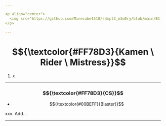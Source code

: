 ```yaml
---

<p align="center">
  <img src="https://github.com/Minecube1510/s4mpl3_m3m0ry/blob/main/B1-Main_Images_Storage/B1.001-BTC_Symbols/d04_MiRaKa.png", width="100">
</p>

---
```


# $${\textcolor{#FF78D3}{Kamen \ Rider \ Mistress}}$$

1. x

---

### $${\textcolor{#FF78D3}{CS}}$$

- $${\textcolor{#00BEFF}{Blaster}}$$

xxx. Add...

---
